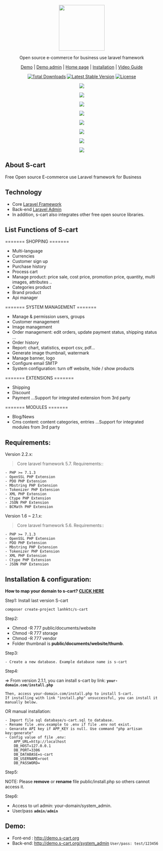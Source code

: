 <p align="center">
    <img src="https://s-cart.org/logo.png" width="150"><br>
</p>
<p align="center">Open source e-commerce for business use laravel framework</p>
<p align="center">
<a href="https://demo.s-cart.org">Demo</a> | <a href="https://demo.s-cart.org/system_admin">Demo admin</a> | <a href="https://s-cart.org">Home page</a> | <a href="https://s-cart.org/installation.html">Installation</a> | <a href="https://s-cart.org/video-guide.html">Video Guide</a>
</p>
<p align="center">
<a href="https://packagist.org/packages/lanhktc/s-cart"><img src="https://poser.pugx.org/lanhktc/s-cart/d/total.svg" alt="Total Downloads"></a>
<a href="https://packagist.org/packages/lanhktc/s-cart"><img src="https://poser.pugx.org/lanhktc/s-cart/v/stable.svg" alt="Latest Stable Version"></a>
<a href="https://packagist.org/packages/lanhktc/s-cart"><img src="https://poser.pugx.org/lanhktc/s-cart/license.svg" alt="License"></a>
</p>
<p align="center"><img src="https://s-cart.org/images/screen/v22/s-cart-1.jpg"></p>
<p align="center"><img src="https://s-cart.org/images/screen/v22/product-detail.jpg"></p>
<p align="center"><img src="https://s-cart.org/images/screen/v22/s-cart-2.jpg"></p>
<p align="center"><img src="https://s-cart.org/images/screen/v22/s-cart-3.jpg"></p>
<p align="center"><img src="https://s-cart.org/images/screen/v22/s-cart-4.jpg"></p>
<p align="center"><img src="https://s-cart.org/images/screen/v22/s-cart-5.jpg"></p>
<p align="center"><img src="https://s-cart.org/images/screen/v22/s-cart-6.jpg"></p>
<p align="center"><img src="https://s-cart.org/images/screen/v22/s-cart-8.jpg"></p>



## About S-cart
Free Open source E-commerce use Laravel framework for Business

## Technology
- Core <a href="https://laravel.com">Laravel Framework</a>
- Back-end <a href="http://laravel-admin.org">Laravel Admin</a>
- In addition, s-cart also integrates other free open source libraries.

## List Functions of S-cart

======= SHOPPING =======

- Multi-language
- Currencies
- Customer sign up
- Purchase history
- Process cart
- Manage product: price sale, cost price, promotion price, quantity, multi images, attributes ..
- Categories product
- Brand product
- Api manager

======= SYSTEM MANAGEMENT =======

- Manage & permission users, groups
- Customer management
- Image management
- Order management: edit orders, update payment status, shipping status ...
- Order history
- Report:  chart, statistics, export csv, pdf...
- Generate image thumbnail, watermark
- Manage banner, logo
- Configure email SMTP
- System configuration: turn off website, hide / show products

======= EXTENSIONS =======

- Shipping
- Discount
- Payment
...Support for integrated extension from 3rd party

======= MODULES =======

- Blog/News
- Cms content: content categories, entries
...Support for integrated modules from 3rd party


## Requirements:

Version 2.2.x:

> Core laravel framework 5.7. Requirements::

```
- PHP >= 7.1.3
- OpenSSL PHP Extension
- PDO PHP Extension
- Mbstring PHP Extension
- Tokenizer PHP Extension
- XML PHP Extension
- Ctype PHP Extension
- JSON PHP Extension
- BCMath PHP Extension
```


Version 1.6 ~ 2.1.x:

> Core laravel framework 5.6. Requirements::

```
- PHP >= 7.1.3
- OpenSSL PHP Extension
- PDO PHP Extension
- Mbstring PHP Extension
- Tokenizer PHP Extension
- XML PHP Extension
- Ctype PHP Extension
- JSON PHP Extension
```


## Installation & configuration:

<b>How to map your domain to s-cart? <a href="https://s-cart.org/installation.html">CLICK HERE</a></b>

Step1: Install last version S-cart
```
composer create-project lanhktc/s-cart
```
Step2:
- Chmod -R 777 public/documents/website
- Chmod -R 777 storage
- Chmod -R 777 vendor
- Folder thumbnail is  <b>public/documents/website/thumb</b>.

Step3:
```
- Create a new database. Example database name is s-cart
```

Step4:

=> From version 2.1.1, you can install s-cart by link: <code><b>your-domain.com/install.php</b></code>

```
Then, access your-domain.com/install.php to install S-cart.
If installing with link "install.php" unsuccessful, you can install it manually below.
```
OR manual installation:
```
- Import file sql database/s-cart.sql to database.
- Rename file .env.example to .env if file .env not exist.
- Genarate API key if APP_KEY is null. Use command "php artisan key:generate"
- Config value of file .env:
    APP_URL=http://localhost
    DB_HOST=127.0.0.1
    DB_PORT=3306
    DB_DATABASE=s-cart
    DB_USERNAME=root
    DB_PASSWORD=
```

Step5:

NOTE: Please <b>remove</b> or <b>rename</b> file public/install.php so others cannot access it.

Step6:
- Access to url admin: your-domain/system_admin.
- User/pass <code><b>admin</b>/<b>admin</b></code>

## Demo:

- Font-end : http://demo.s-cart.org
- Back-end: http://demo.s-cart.org/system_admin   <code>User/pass: test/123456</code>

